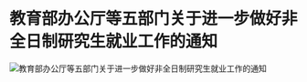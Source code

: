# 教育部办公厅等五部门关于进一步做好非全日制研究生就业工作的通知
![教育部办公厅等五部门关于进一步做好非全日制研究生就业工作的通知](https://github.com/15525730080/-/blob/main/7ac8e954a78716cc60f218a63ed838a2.jpg)
